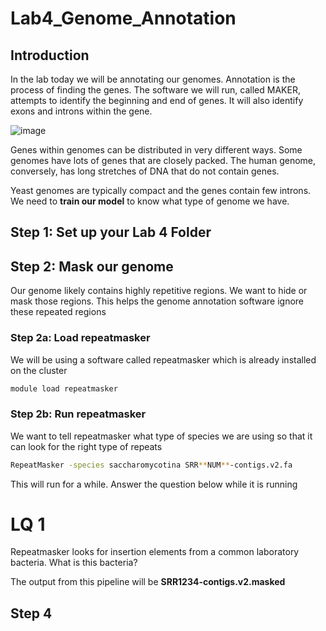 # Lab4_Genome_Annotation

## Introduction

In the lab today we will be annotating our genomes. Annotation is the process of finding the genes. The software we will run, called MAKER, attempts to identify the beginning and end of genes. It will also identify exons and introns within the gene. 

![image](https://github.com/BINF-3101/Lab4_Genome_Annotation/assets/47755288/77b896a0-47e3-470a-a507-b74b94a66093)

Genes within genomes can be distributed in very different ways. Some genomes have lots of genes that are closely packed. The human genome, conversely, has long stretches of DNA that do not contain genes. 

Yeast genomes are typically compact and the genes contain few introns. We need to **train our model** to know what type of genome we have. 



## Step 1: Set up your Lab 4 Folder

## Step 2: Mask our genome

Our genome likely contains highly repetitive regions. We want to hide or mask those regions. This helps the genome annotation software ignore these repeated regions

### Step 2a: Load repeatmasker

We will be using a software called repeatmasker which is already installed on the cluster

```bash
module load repeatmasker
```

### Step 2b: Run repeatmasker

We want to tell repeatmasker what type of species we are using so that it can look for the right type of repeats

```bash
RepeatMasker -species saccharomycotina SRR**NUM**-contigs.v2.fa
```

This will run for a while. Answer the question below while it is running

# LQ 1

Repeatmasker looks for insertion elements from a common laboratory bacteria. What is this bacteria?


The output from this pipeline will be **SRR1234-contigs.v2.masked**

## Step 4 




